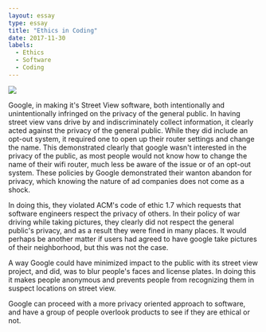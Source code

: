 ```yaml
---
layout: essay
type: essay
title: "Ethics in Coding"
date: 2017-11-30
labels:
  - Ethics
  - Software
  - Coding
---
```



<img class="ui image" style="float left" src="https://www.dpreview.com/files/p/articles/2474307225/device-car.jpeg">

Google, in making it's Street View software, both intentionally and unintentionally infringed on the privacy of the general public. In having street view vans drive by and indiscriminately collect information, it clearly acted against the privacy of the general public. While they did include an opt-out system, it required one to open up their router settings and change the name. This demonstrated clearly that google wasn't interested in the privacy of the public, as most people would not know how to change the name of their wifi router, much less be aware of the issue or of an opt-out system. These policies by Google demonstrated their wanton abandon for privacy, which knowing the nature of ad companies does not come as a shock.

In doing this, they violated ACM's code of ethic 1.7 which requests that software engineers respect the privacy of others. In their policy of war driving while taking pictures, they clearly did not respect the general public's privacy, and as a result they were fined in many places. It would perhaps be another matter if users had agreed to have google take pictures of their neighborhood, but this was not the case.

A way Google could have minimized impact to the public with its street view project, and did, was to blur people's faces and license plates. In doing this it makes people anonymous and prevents people from recognizing them in suspect locations on street view.

Google can proceed with a more privacy oriented approach to software, and have a group of people overlook products to see if they are ethical or not.
